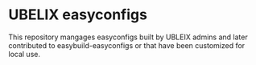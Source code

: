 # UBELIX easyconfigs

This repository mangages easyconfigs built by UBLEIX admins and later contributed to
easybuild-easyconfigs or that have been customized for local use.
